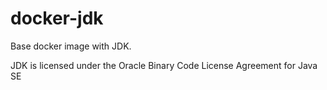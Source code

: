 docker-jdk
==========

Base docker image with JDK.

JDK is licensed under the Oracle Binary Code License Agreement for Java SE

